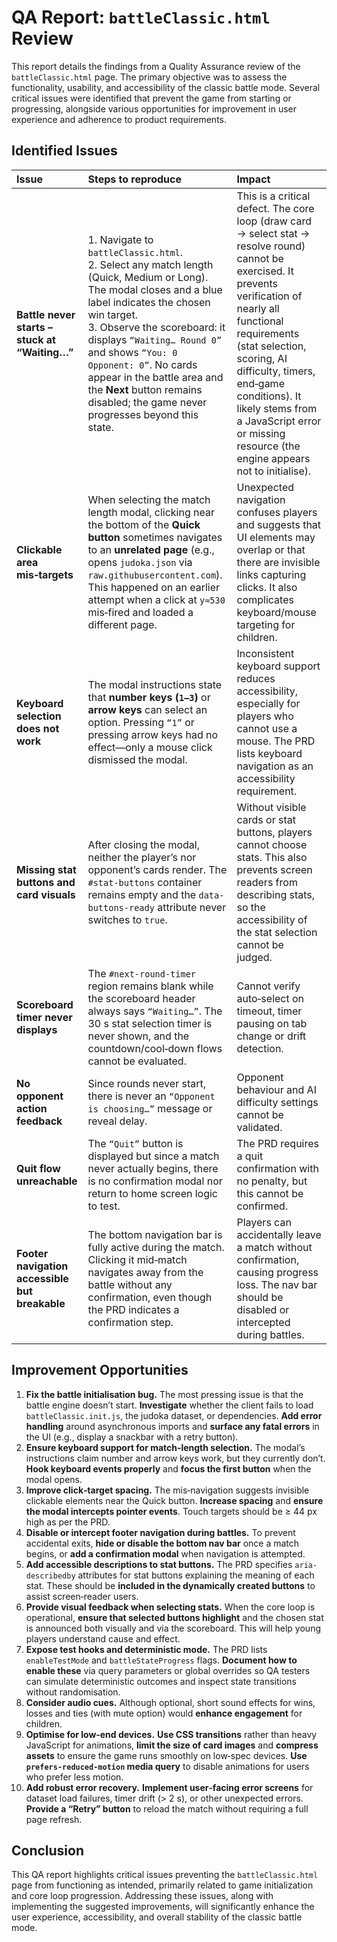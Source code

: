 # QA Report: ``battleClassic.html`` Review

This report details the findings from a Quality Assurance review of the ``battleClassic.html`` page. The primary objective was to assess the functionality, usability, and accessibility of the classic battle mode. Several critical issues were identified that prevent the game from starting or progressing, alongside various opportunities for improvement in user experience and adherence to product requirements.

## Identified Issues

| Issue                                          | Steps to reproduce                                                                                                                                                                                                                                                                                                                                                                      | Impact                                                                                                                                                                                                                                                                                                                                               |
| :--------------------------------------------- | :-------------------------------------------------------------------------------------------------------------------------------------------------------------------------------------------------------------------------------------------------------------------------------------------------------------------------------------------------------------------------------------- | :--------------------------------------------------------------------------------------------------------------------------------------------------------------------------------------------------------------------------------------------------------------------------------------------------------------------------------------------------- |
| **Battle never starts – stuck at “Waiting…”**  | 1. Navigate to ``battleClassic.html``.<br>2. Select any match length (Quick, Medium or Long). The modal closes and a blue label indicates the chosen win target.<br>3. Observe the scoreboard: it displays `“Waiting… Round 0”` and shows `“You: 0 Opponent: 0”`. No cards appear in the battle area and the **Next** button remains disabled; the game never progresses beyond this state. | This is a critical defect. The core loop (draw card → select stat → resolve round) cannot be exercised. It prevents verification of nearly all functional requirements (stat selection, scoring, AI difficulty, timers, end‑game conditions). It likely stems from a JavaScript error or missing resource (the engine appears not to initialise). |
| **Clickable area mis‑targets**                 | When selecting the match length modal, clicking near the bottom of the **Quick button** sometimes navigates to an **unrelated page** (e.g., opens ``judoka.json`` via `raw.githubusercontent.com`). This happened on an earlier attempt when a click at `y≈530` mis‑fired and loaded a different page.                                                                                              | Unexpected navigation confuses players and suggests that UI elements may overlap or that there are invisible links capturing clicks. It also complicates keyboard/mouse targeting for children.                                                                                                                                                     |
| **Keyboard selection does not work**           | The modal instructions state that **number keys (`1–3`)** or **arrow keys** can select an option. Pressing `“1”` or pressing arrow keys had no effect—only a mouse click dismissed the modal.                                                                                                                                                                                                      | Inconsistent keyboard support reduces accessibility, especially for players who cannot use a mouse. The PRD lists keyboard navigation as an accessibility requirement.                                                                                                                                                                              |
| **Missing stat buttons and card visuals**      | After closing the modal, neither the player’s nor opponent’s cards render. The ``#stat-buttons`` container remains empty and the ``data-buttons-ready`` attribute never switches to `true`.                                                                                                                                                                                                | Without visible cards or stat buttons, players cannot choose stats. This also prevents screen readers from describing stats, so the accessibility of the stat selection cannot be judged.                                                                                                                                                           |
| **Scoreboard timer never displays**            | The ``#next-round-timer`` region remains blank while the scoreboard header always says `“Waiting…”`. The 30 s stat selection timer is never shown, and the countdown/cool‑down flows cannot be evaluated.                                                                                                                                                                                  | Cannot verify auto‑select on timeout, timer pausing on tab change or drift detection.                                                                                                                                                                                                                                                                |
| **No opponent action feedback**                | Since rounds never start, there is never an `“Opponent is choosing…”` message or reveal delay.                                                                                                                                                                                                                                                                                            | Opponent behaviour and AI difficulty settings cannot be validated.                                                                                                                                                                                                                                                                                   |
| **Quit flow unreachable**                      | The `“Quit”` button is displayed but since a match never actually begins, there is no confirmation modal nor return to home screen logic to test.                                                                                                                                                                                                                                         | The PRD requires a quit confirmation with no penalty, but this cannot be confirmed.                                                                                                                                                                                                                                                                  |
| **Footer navigation accessible but breakable** | The bottom navigation bar is fully active during the match. Clicking it mid‑match navigates away from the battle without any confirmation, even though the PRD indicates a confirmation step.                                                                                                                                                                                          | Players can accidentally leave a match without confirmation, causing progress loss. The nav bar should be disabled or intercepted during battles.                                                                                                                                                                                                   |

## Improvement Opportunities

1. **Fix the battle initialisation bug.** The most pressing issue is that the battle engine doesn’t start. **Investigate** whether the client fails to load ``battleClassic.init.js``, the judoka dataset, or dependencies. **Add error handling** around asynchronous imports and **surface any fatal errors** in the UI (e.g., display a snackbar with a retry button).
2. **Ensure keyboard support for match‑length selection.** The modal’s instructions claim number and arrow keys work, but they currently don’t. **Hook keyboard events properly** and **focus the first button** when the modal opens.
3. **Improve click‑target spacing.** The mis‑navigation suggests invisible clickable elements near the Quick button. **Increase spacing** and **ensure the modal intercepts pointer events**. Touch targets should be ≥ 44 px high as per the PRD.
4. **Disable or intercept footer navigation during battles.** To prevent accidental exits, **hide or disable the bottom nav bar** once a match begins, or **add a confirmation modal** when navigation is attempted.
5. **Add accessible descriptions to stat buttons.** The PRD specifies ``aria-describedby`` attributes for stat buttons explaining the meaning of each stat. These should be **included in the dynamically created buttons** to assist screen‑reader users.
6. **Provide visual feedback when selecting stats.** When the core loop is operational, **ensure that selected buttons highlight** and the chosen stat is announced both visually and via the scoreboard. This will help young players understand cause and effect.
7. **Expose test hooks and deterministic mode.** The PRD lists ``enableTestMode`` and ``battleStateProgress`` flags. **Document how to enable these** via query parameters or global overrides so QA testers can simulate deterministic outcomes and inspect state transitions without randomisation.
8. **Consider audio cues.** Although optional, short sound effects for wins, losses and ties (with mute option) would **enhance engagement** for children.
9. **Optimise for low‑end devices.** **Use CSS transitions** rather than heavy JavaScript for animations, **limit the size of card images** and **compress assets** to ensure the game runs smoothly on low‑spec devices. **Use `prefers-reduced-motion` media query** to disable animations for users who prefer less motion.
10. **Add robust error recovery.** **Implement user‑facing error screens** for dataset load failures, timer drift (> 2 s), or other unexpected errors. **Provide a “Retry” button** to reload the match without requiring a full page refresh.

## Conclusion

This QA report highlights critical issues preventing the ``battleClassic.html`` page from functioning as intended, primarily related to game initialization and core loop progression. Addressing these issues, along with implementing the suggested improvements, will significantly enhance the user experience, accessibility, and overall stability of the classic battle mode.
